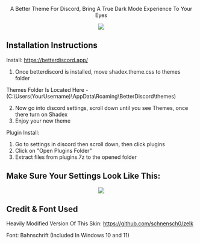 <p align="center">
A Better Theme For Discord, Bring A True Dark Mode Experience To Your Eyes
</p>

<p align="center">
  <img src="https://i.postimg.cc/38MMcYH5/Screenshot-2022-12-16-145855.png" />
</p>

Installation Instructions
-----
Install: https://betterdiscord.app/

1. Once betterdiscord is installed, move shadex.theme.css to themes folder 

Themes Folder Is Located Here - (C:\Users\(YourUsername)\AppData\Roaming\BetterDiscord\themes)

2. Now go into discord settings, scroll down until you see Themes, once there turn on Shadex
3. Enjoy your new theme

Plugin Install:
1. Go to settings in discord then scroll down, then click plugins
2. Click on "Open Plugins Folder"
3. Extract files from plugins.7z to the opened folder

Make Sure Your Settings Look Like This:
-----

<p align="center">
  <img src="https://i.postimg.cc/RmRzv3Kq/Screenshot-2022-12-16-150339.png" />
</p>

Credit & Font Used
-----
Heavily Modified Version Of This Skin: https://github.com/schnensch0/zelk

Font: Bahnschrift (Included In Windows 10 and 11)
